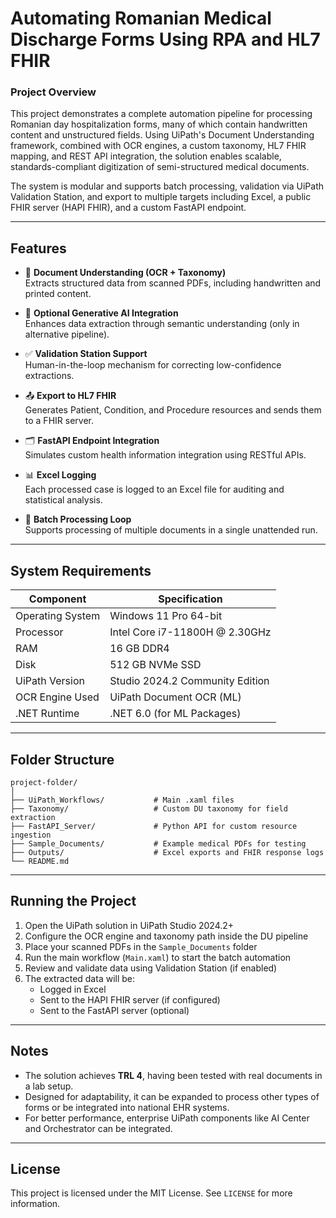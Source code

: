 # Automating Romanian Medical Discharge Forms Using RPA and HL7 FHIR

### Project Overview

This project demonstrates a complete automation pipeline for processing Romanian day hospitalization forms, many of which contain handwritten content and unstructured fields. Using UiPath's Document Understanding framework, combined with OCR engines, a custom taxonomy, HL7 FHIR mapping, and REST API integration, the solution enables scalable, standards-compliant digitization of semi-structured medical documents.

The system is modular and supports batch processing, validation via UiPath Validation Station, and export to multiple targets including Excel, a public FHIR server (HAPI FHIR), and a custom FastAPI endpoint.

---

## Features

- 🧾 **Document Understanding (OCR + Taxonomy)**  
  Extracts structured data from scanned PDFs, including handwritten and printed content.

- 🧠 **Optional Generative AI Integration**  
  Enhances data extraction through semantic understanding (only in alternative pipeline).

- ✅ **Validation Station Support**  
  Human-in-the-loop mechanism for correcting low-confidence extractions.

- 📤 **Export to HL7 FHIR**  
  Generates Patient, Condition, and Procedure resources and sends them to a FHIR server.

- 🗂️ **FastAPI Endpoint Integration**  
  Simulates custom health information integration using RESTful APIs.

- 📊 **Excel Logging**  
  Each processed case is logged to an Excel file for auditing and statistical analysis.

- 🔁 **Batch Processing Loop**  
  Supports processing of multiple documents in a single unattended run.

---

## System Requirements

| Component             | Specification                        |
|----------------------|--------------------------------------|
| Operating System      | Windows 11 Pro 64-bit                |
| Processor             | Intel Core i7-11800H @ 2.30GHz       |
| RAM                   | 16 GB DDR4                           |
| Disk                  | 512 GB NVMe SSD                      |
| UiPath Version        | Studio 2024.2 Community Edition      |
| OCR Engine Used       | UiPath Document OCR (ML)             |
| .NET Runtime          | .NET 6.0 (for ML Packages)           |

---

## Folder Structure

```
project-folder/
│
├── UiPath_Workflows/           # Main .xaml files
├── Taxonomy/                   # Custom DU taxonomy for field extraction
├── FastAPI_Server/             # Python API for custom resource ingestion
├── Sample_Documents/           # Example medical PDFs for testing
├── Outputs/                    # Excel exports and FHIR response logs
└── README.md
```

---

## Running the Project

1. Open the UiPath solution in UiPath Studio 2024.2+
2. Configure the OCR engine and taxonomy path inside the DU pipeline
3. Place your scanned PDFs in the `Sample_Documents` folder
4. Run the main workflow (`Main.xaml`) to start the batch automation
5. Review and validate data using Validation Station (if enabled)
6. The extracted data will be:
   - Logged in Excel
   - Sent to the HAPI FHIR server (if configured)
   - Sent to the FastAPI server (optional)

---

## Notes

- The solution achieves **TRL 4**, having been tested with real documents in a lab setup.
- Designed for adaptability, it can be expanded to process other types of forms or be integrated into national EHR systems.
- For better performance, enterprise UiPath components like AI Center and Orchestrator can be integrated.

---

## License

This project is licensed under the MIT License. See `LICENSE` for more information.